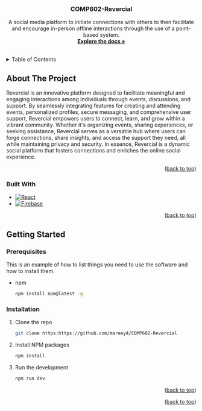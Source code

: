 <h3 align="center">COMP602-Revercial</h3>

  <p align="center">
    A social media platform to initiate connections with others to then facilitate and encourage in-person offline     interactions through the use of a point-based system.
    <br />
    <a href="https://github.com/mareey4/COMP602-Revercial"><strong>Explore the docs »</strong></a>
    <br />
    <br />
  </p>
</div>


<!-- TABLE OF CONTENTS -->
<details>
  <summary>Table of Contents</summary>
  <ol>
    <li>
      <a href="#about-the-project">About The Project</a>
      <ul>
        <li><a href="#built-with">Built With</a></li>
      </ul>
    </li>
    <li>
      <a href="#getting-started">Getting Started</a>
      <ul>
        <li><a href="#prerequisites">Prerequisites</a></li>
        <li><a href="#installation">Installation</a></li>
      </ul>
    </li>
  </ol>
</details>



<!-- ABOUT THE PROJECT -->
## About The Project
Revercial is an innovative platform designed to facilitate meaningful and engaging interactions among individuals through events, discussions, and support. By seamlessly integrating features for creating and attending events, personalized profiles, secure messaging, and comprehensive user support, Revercial empowers users to connect, learn, and grow within a vibrant community. Whether it's organizing events, sharing experiences, or seeking assistance, Revercial serves as a versatile hub where users can forge connections, share insights, and access the support they need, all while maintaining privacy and security. In essence, Revercial is a dynamic social platform that fosters connections and enriches the online social experience.

<p align="right">(<a href="#readme-top">back to top</a>)</p>


### Built With

* [![React][React.js]][React-url]
* [![Firebase][Firebase.js]][Firebase-url]

<p align="right">(<a href="#readme-top">back to top</a>)</p>



<!-- GETTING STARTED -->
## Getting Started

### Prerequisites

This is an example of how to list things you need to use the software and how to install them.
* npm
  ```sh
  npm install npm@latest -g
  ```

### Installation

1. Clone the repo
   ```sh
   git clone https:https://github.com/mareey4/COMP602-Revercial
   ```
2. Install NPM packages
   ```sh
   npm install
   ```
3. Run the development
   ```sh
   npm run dev
   ```

<p align="right">(<a href="#readme-top">back to top</a>)</p>

<p align="right">(<a href="#readme-top">back to top</a>)</p>



<!-- MARKDOWN LINKS & IMAGES -->
<!-- https://www.markdownguide.org/basic-syntax/#reference-style-links -->
[React.js]: https://img.shields.io/badge/React-20232A?style=for-the-badge&logo=react&logoColor=61DAFB
[React-url]: https://reactjs.org/
[Firebase.js]: https://img.shields.io/badge/Firebase-9.x-orange
[Firebase-url]: https://firebase.google.com/
